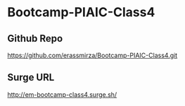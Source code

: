 # Bootcamp-PIAIC-Class4
## Github Repo
https://github.com/erassmirza/Bootcamp-PIAIC-Class4.git
## Surge URL
http://em-bootcamp-class4.surge.sh/
